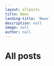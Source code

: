 ```yaml
---
layout: allposts
title: News
landing-title: 'News'
description: null
image: null
author: null
---
```


<h1>All posts</h1>
